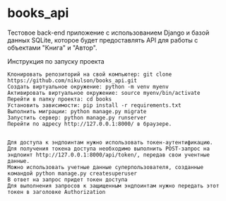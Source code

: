 # books_api
Тестовое back-end приложение с использованием Django и базой данных SQLite, которое будет предоставлять API для работы с объектами "Книга" и "Автор".

Инструкция по запуску проекта

    Клонировать репозиторий на свой компьютер: git clone https://github.com/nikulson/books_api.git
    Создать виртуальное окружение: python -m venv myenv
    Активировать виртуальное окружение: source myenv/bin/activate
    Перейти в папку проекта: cd books
    Установить зависимости: pip install -r requirements.txt
    Выполнить миграции: python manage.py migrate
    Запустить сервер: python manage.py runserver
    Перейти по адресу http://127.0.0.1:8000/ в браузере.
    
    
    Для доступа к эндпоинтам нужно использовать токен-аутентификацию.
    Для получения токена доступа необходимо выполнить POST-запрос на эндпоинт http://127.0.0.1:8000/api/token/, передав свои учентные данные.
    Можно использовать учетные данные суперпользователя, созданные командой python manage.py createsuperuser
    В ответ на запрос придет токен доступа
    Для выполнения запросов к защищенным эндпоинтам нужно передать этот токен в заголовке Authorization
